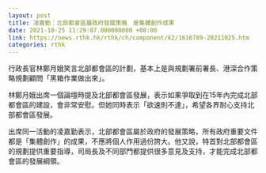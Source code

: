 ```yaml
---
layout: post
title: 凌嘉勤：北部都會區屬政府發展策略　是集體創作成果
date: 2021-10-25 11:29:07.000000000 +08:00
link: https://news.rthk.hk/rthk/ch/component/k2/1616789-20211025.htm
categories: rthk
---
```


行政長官林鄭月娥笑言北部都會區的計劃，基本上是與規劃署前署長、港深合作策略規劃顧問「黑箱作業做出來」。

林鄭月娥出席一個論壇時提及北部都會區發展，表示如果爭取到在15年內完成北部都會區的建設，會非常安慰。但她同時表示「欲速則不達」，希望各界耐心支持北部都會區發展。

出席同一活動的凌嘉勤表示，北部都會區屬於政府的發展策略，所有政府重要文件都是「集體創作」的成果，不應將個人作用過份誇大。他又說，特首對北部都會區的規劃提供重要指導，司局長及不同部門都提供很多意見及支持，才能完成北部都會區的發展綱領。
